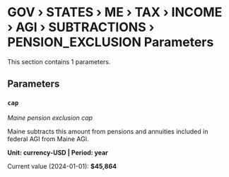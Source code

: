 # GOV › STATES › ME › TAX › INCOME › AGI › SUBTRACTIONS › PENSION_EXCLUSION Parameters

This section contains 1 parameters.

## Parameters

### `cap`
*Maine pension exclusion cap*

Maine subtracts this amount from pensions and annuities included in federal AGI from Maine AGI.

**Unit: currency-USD | Period: year**

Current value (2024-01-01): **$45,864**

